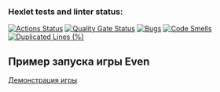 ### Hexlet tests and linter status:
[![Actions Status](https://github.com/phillharmonia/java-project-61/actions/workflows/hexlet-check.yml/badge.svg)](https://github.com/phillharmonia/java-project-61/actions)
[![Quality Gate Status](https://sonarcloud.io/api/project_badges/measure?project=phillharmonia_java-project-61&metric=alert_status)](https://sonarcloud.io/summary/new_code?id=phillharmonia_java-project-61)
[![Bugs](https://sonarcloud.io/api/project_badges/measure?project=phillharmonia_java-project-61&metric=bugs)](https://sonarcloud.io/summary/new_code?id=phillharmonia_java-project-61)
[![Code Smells](https://sonarcloud.io/api/project_badges/measure?project=phillharmonia_java-project-61&metric=code_smells)](https://sonarcloud.io/summary/new_code?id=phillharmonia_java-project-61)
[![Duplicated Lines (%)](https://sonarcloud.io/api/project_badges/measure?project=phillharmonia_java-project-61&metric=duplicated_lines_density)](https://sonarcloud.io/summary/new_code?id=phillharmonia_java-project-61)
## Пример запуска игры Even
[Демонстрация игры](https://asciinema.org/a/dOwKRmoflg1GdALgcMClBuwFg)
